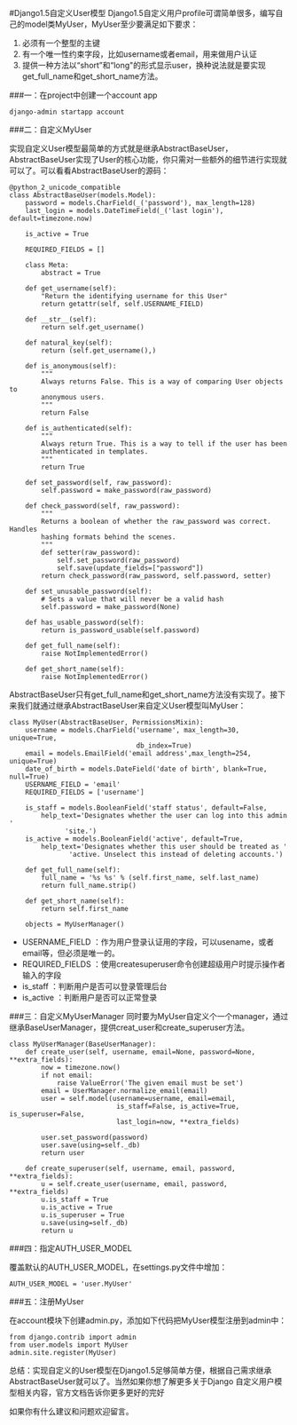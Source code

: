 #Django1.5自定义User模型
Django1.5自定义用户profile可谓简单很多，编写自己的model类MyUser，MyUser至少要满足如下要求：

 1. 必须有一个整型的主键
 2. 有一个唯一性约束字段，比如username或者email，用来做用户认证
 3. 提供一种方法以“short”和“long"的形式显示user，换种说法就是要实现
    get\_full\_name和get\_short\_name方法。

###一：在project中创建一个account app

    django-admin startapp account

###二：自定义MyUser

实现自定义User模型最简单的方式就是继承AbstractBaseUser，AbstractBaseUser实现了User的核心功能，你只需对一些额外的细节进行实现就可以了。可以看看AbstractBaseUser的源码：

    @python_2_unicode_compatible
    class AbstractBaseUser(models.Model):
        password = models.CharField(_('password'), max_length=128)
        last_login = models.DateTimeField(_('last login'), default=timezone.now)
    
        is_active = True
    
        REQUIRED_FIELDS = []
    
        class Meta:
            abstract = True
    
        def get_username(self):
            "Return the identifying username for this User"
            return getattr(self, self.USERNAME_FIELD)
    
        def __str__(self):
            return self.get_username()
    
        def natural_key(self):
            return (self.get_username(),)
    
        def is_anonymous(self):
            """
            Always returns False. This is a way of comparing User objects to
            anonymous users.
            """
            return False
    
        def is_authenticated(self):
            """
            Always return True. This is a way to tell if the user has been
            authenticated in templates.
            """
            return True
    
        def set_password(self, raw_password):
            self.password = make_password(raw_password)
    
        def check_password(self, raw_password):
            """
            Returns a boolean of whether the raw_password was correct. Handles
            hashing formats behind the scenes.
            """
            def setter(raw_password):
                self.set_password(raw_password)
                self.save(update_fields=["password"])
            return check_password(raw_password, self.password, setter)
    
        def set_unusable_password(self):
            # Sets a value that will never be a valid hash
            self.password = make_password(None)
    
        def has_usable_password(self):
            return is_password_usable(self.password)
    
        def get_full_name(self):
            raise NotImplementedError()
    
        def get_short_name(self):
            raise NotImplementedError()

AbstractBaseUser只有get\_full\_name和get\_short\_name方法没有实现了。接下来我们就通过继承AbstractBaseUser来自定义User模型叫MyUser：

    class MyUser(AbstractBaseUser, PermissionsMixin):
        username = models.CharField('username', max_length=30, unique=True,
                                    db_index=True)
        email = models.EmailField('email address',max_length=254, unique=True)
        date_of_birth = models.DateField('date of birth', blank=True, null=True)
        USERNAME_FIELD = 'email'
        REQUIRED_FIELDS = ['username']
    
        is_staff = models.BooleanField('staff status', default=False,
            help_text='Designates whether the user can log into this admin '
                  'site.')
        is_active = models.BooleanField('active', default=True,
            help_text='Designates whether this user should be treated as '
                   'active. Unselect this instead of deleting accounts.')
    
        def get_full_name(self):
            full_name = '%s %s' % (self.first_name, self.last_name)
            return full_name.strip()
    
        def get_short_name(self):
            return self.first_name
    
        objects = MyUserManager()

* USERNAME_FIELD ：作为用户登录认证用的字段，可以usename，或者email等，但必须是唯一的。
* REQUIRED_FIELDS ：使用createsuperuser命令创建超级用户时提示操作者输入的字段
* is_staff ：判断用户是否可以登录管理后台
* is_active ：判断用户是否可以正常登录
    
###三：自定义MyUserManager
同时要为MyUser自定义个一个manager，通过继承BaseUserManager，提供creat_user和create_superuser方法。

    class MyUserManager(BaseUserManager):
        def create_user(self, username, email=None, password=None, **extra_fields):
            now = timezone.now()
            if not email:
                raise ValueError('The given email must be set')
            email = UserManager.normalize_email(email)
            user = self.model(username=username, email=email,
                               is_staff=False, is_active=True, is_superuser=False,
                               last_login=now, **extra_fields)
    
            user.set_password(password)
            user.save(using=self._db)
            return user
    
        def create_superuser(self, username, email, password, **extra_fields):
            u = self.create_user(username, email, password, **extra_fields)
            u.is_staff = True
            u.is_active = True
            u.is_superuser = True
            u.save(using=self._db)
            return u

###四：指定AUTH\_USER\_MODEL

覆盖默认的AUTH\_USER\_MODEL，在settings.py文件中增加：
  
	AUTH_USER_MODEL = 'user.MyUser'

###五：注册MyUser

在account模块下创建admin.py，添加如下代码把MyUser模型注册到admin中：

    from django.contrib import admin
    from user.models import MyUser
    admin.site.register(MyUser)

总结：实现自定义的User模型在Django1.5足够简单方便，根据自己需求继承AbstractBaseUser就可以了。当然如果你想了解更多关于Django 自定义用户模型相关内容，官方文档告诉你更多更好的完好

如果你有什么建议和问题欢迎留言。